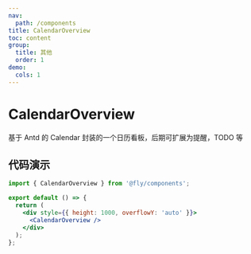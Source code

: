 ```yaml
---
nav:
  path: /components
title: CalendarOverview
toc: content
group:
  title: 其他
  order: 1
demo:
  cols: 1
---
```


# CalendarOverview

基于 Antd 的 Calendar 封装的一个日历看板，后期可扩展为提醒，TODO 等

## 代码演示

```jsx
import { CalendarOverview } from '@fly/components';

export default () => {
  return (
    <div style={{ height: 1000, overflowY: 'auto' }}>
      <CalendarOverview />
    </div>
  );
};
```

